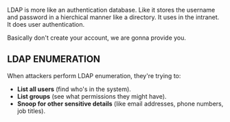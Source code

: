 LDAP is more like an authentication database. Like it stores the username and password in a hierchical manner like a directory. It uses in the intranet. It does user authentication.

Basically don't create your account, we are gonna provide you.

## LDAP ENUMERATION 

When attackers perform LDAP enumeration, they're trying to:

- **List all users** (find who's in the system).
- **List groups** (see what permissions they might have).
- **Snoop for other sensitive details** (like email addresses, phone numbers, job titles).